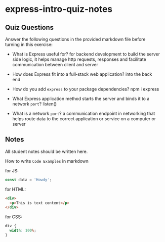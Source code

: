 # express-intro-quiz-notes

## Quiz Questions

Answer the following questions in the provided markdown file before turning in this exercise:

- What is Express useful for?
  for backend development to build the server side logic, it helps manage http requests, responses and facilitate communication between client and server

- How does Express fit into a full-stack web application?
  into the back end

- How do you add `express` to your package dependencies?
  npm i express

- What Express application method starts the server and binds it to a network `port`?
  listen()

- What is a network `port`?
  a communication endpoint in networking that helps route data to the correct application or service on a computer or server

## Notes

All student notes should be written here.

How to write `Code Examples` in markdown

for JS:

```javascript
const data = 'Howdy';
```

for HTML:

```html
<div>
  <p>This is text content</p>
</div>
```

for CSS:

```css
div {
  width: 100%;
}
```
